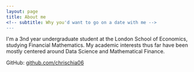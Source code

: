 ```yaml
---
layout: page
title: About me
<!-- subtitle: Why you'd want to go on a date with me -->
---
```


I'm a 3nd year undergraduate student at the London School of Economics, studying Financial Mathematics. My academic interests thus far have been mostly centered around Data Science and Mathematical Finance.


GitHub: [github.com/chrischia06](https://github.com/chrischia06)


